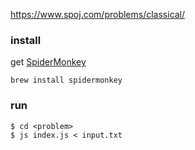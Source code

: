 https://www.spoj.com/problems/classical/


### install

get [SpiderMonkey](https://spidermonkey.dev/) 

```
brew install spidermonkey
```


### run

```console
$ cd <problem>
$ js index.js < input.txt
```
